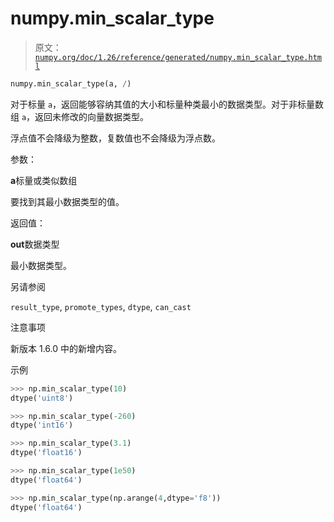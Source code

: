# numpy.min_scalar_type

> 原文：[`numpy.org/doc/1.26/reference/generated/numpy.min_scalar_type.html`](https://numpy.org/doc/1.26/reference/generated/numpy.min_scalar_type.html)

```py
numpy.min_scalar_type(a, /)
```

对于标量 `a`，返回能够容纳其值的大小和标量种类最小的数据类型。对于非标量数组 `a`，返回未修改的向量数据类型。

浮点值不会降级为整数，复数值也不会降级为浮点数。

参数：

**a**标量或类似数组

要找到其最小数据类型的值。

返回值：

**out**数据类型

最小数据类型。

另请参阅

`result_type`, `promote_types`, `dtype`, `can_cast`

注意事项

新版本 1.6.0 中的新增内容。

示例

```py
>>> np.min_scalar_type(10)
dtype('uint8') 
```

```py
>>> np.min_scalar_type(-260)
dtype('int16') 
```

```py
>>> np.min_scalar_type(3.1)
dtype('float16') 
```

```py
>>> np.min_scalar_type(1e50)
dtype('float64') 
```

```py
>>> np.min_scalar_type(np.arange(4,dtype='f8'))
dtype('float64') 
```

